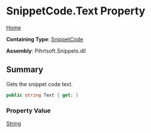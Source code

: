 # SnippetCode\.Text Property

[Home](../../../../README.md)

**Containing Type**: [SnippetCode](../README.md)

**Assembly**: Pihrtsoft\.Snippets\.dll

## Summary

Gets the snippet code text\.

```csharp
public string Text { get; }
```

### Property Value

[String](https://docs.microsoft.com/en-us/dotnet/api/system.string)

